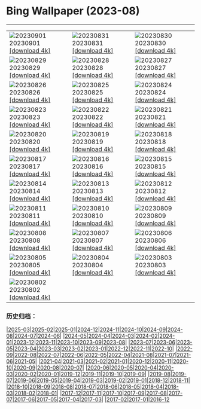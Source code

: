 # Bing Wallpaper (2023-08)
**************

<table><tr><td><img src="https://www.bing.com/th?id=OHR.IronwoodCactus_EN-CA1040501441_1920x1080.jpg" alt="20230901"> 20230901 <a href="https://www.bing.com/th?id=OHR.IronwoodCactus_EN-CA1040501441_UHD.jpg">[download 4k]</a></td><td><img src="https://www.bing.com/th?id=OHR.NingalooShark_EN-CA3502575327_1920x1080.jpg" alt="20230831"> 20230831 <a href="https://www.bing.com/th?id=OHR.NingalooShark_EN-CA3502575327_UHD.jpg">[download 4k]</a></td><td><img src="https://www.bing.com/th?id=OHR.ZelenciSprings_EN-CA7318324404_1920x1080.jpg" alt="20230830"> 20230830 <a href="https://www.bing.com/th?id=OHR.ZelenciSprings_EN-CA7318324404_UHD.jpg">[download 4k]</a></td></tr><tr><td><img src="https://www.bing.com/th?id=OHR.DubrovnikHarbor_EN-CA9092189112_1920x1080.jpg" alt="20230829"> 20230829 <a href="https://www.bing.com/th?id=OHR.DubrovnikHarbor_EN-CA9092189112_UHD.jpg">[download 4k]</a></td><td><img src="https://www.bing.com/th?id=OHR.JejuIsland_EN-CA8677154280_1920x1080.jpg" alt="20230828"> 20230828 <a href="https://www.bing.com/th?id=OHR.JejuIsland_EN-CA8677154280_UHD.jpg">[download 4k]</a></td><td><img src="https://www.bing.com/th?id=OHR.MuseumIsland_EN-CA8030435782_1920x1080.jpg" alt="20230827"> 20230827 <a href="https://www.bing.com/th?id=OHR.MuseumIsland_EN-CA8030435782_UHD.jpg">[download 4k]</a></td></tr><tr><td><img src="https://www.bing.com/th?id=OHR.YellowstoneFalls_EN-CA1817504425_1920x1080.jpg" alt="20230826"> 20230826 <a href="https://www.bing.com/th?id=OHR.YellowstoneFalls_EN-CA1817504425_UHD.jpg">[download 4k]</a></td><td><img src="https://www.bing.com/th?id=OHR.SharkFinCove_EN-CA8445194301_1920x1080.jpg" alt="20230825"> 20230825 <a href="https://www.bing.com/th?id=OHR.SharkFinCove_EN-CA8445194301_UHD.jpg">[download 4k]</a></td><td><img src="https://www.bing.com/th?id=OHR.SkogafossWaterfall_EN-CA7806747245_1920x1080.jpg" alt="20230824"> 20230824 <a href="https://www.bing.com/th?id=OHR.SkogafossWaterfall_EN-CA7806747245_UHD.jpg">[download 4k]</a></td></tr><tr><td><img src="https://www.bing.com/th?id=OHR.TunisiaAmphitheatre_EN-CA6113114508_1920x1080.jpg" alt="20230823"> 20230823 <a href="https://www.bing.com/th?id=OHR.TunisiaAmphitheatre_EN-CA6113114508_UHD.jpg">[download 4k]</a></td><td><img src="https://www.bing.com/th?id=OHR.EmeraldLakeYukon_EN-CA2255788946_1920x1080.jpg" alt="20230822"> 20230822 <a href="https://www.bing.com/th?id=OHR.EmeraldLakeYukon_EN-CA2255788946_UHD.jpg">[download 4k]</a></td><td><img src="https://www.bing.com/th?id=OHR.StartPointLight_EN-CA6009184679_1920x1080.jpg" alt="20230821"> 20230821 <a href="https://www.bing.com/th?id=OHR.StartPointLight_EN-CA6009184679_UHD.jpg">[download 4k]</a></td></tr><tr><td><img src="https://www.bing.com/th?id=OHR.CameraSquirrel_EN-CA5598208236_1920x1080.jpg" alt="20230820"> 20230820 <a href="https://www.bing.com/th?id=OHR.CameraSquirrel_EN-CA5598208236_UHD.jpg">[download 4k]</a></td><td><img src="https://www.bing.com/th?id=OHR.CanadianNationalExhibition_EN-CA5064154941_1920x1080.jpg" alt="20230819"> 20230819 <a href="https://www.bing.com/th?id=OHR.CanadianNationalExhibition_EN-CA5064154941_UHD.jpg">[download 4k]</a></td><td><img src="https://www.bing.com/th?id=OHR.AvatarMountain_EN-CA1615371871_1920x1080.jpg" alt="20230818"> 20230818 <a href="https://www.bing.com/th?id=OHR.AvatarMountain_EN-CA1615371871_UHD.jpg">[download 4k]</a></td></tr><tr><td><img src="https://www.bing.com/th?id=OHR.KeyWestBridge_EN-CA8368816644_1920x1080.jpg" alt="20230817"> 20230817 <a href="https://www.bing.com/th?id=OHR.KeyWestBridge_EN-CA8368816644_UHD.jpg">[download 4k]</a></td><td><img src="https://www.bing.com/th?id=OHR.TaorminaSquare_EN-CA4217328714_1920x1080.jpg" alt="20230816"> 20230816 <a href="https://www.bing.com/th?id=OHR.TaorminaSquare_EN-CA4217328714_UHD.jpg">[download 4k]</a></td><td><img src="https://www.bing.com/th?id=OHR.GeckoLeaf_EN-CA2090608555_1920x1080.jpg" alt="20230815"> 20230815 <a href="https://www.bing.com/th?id=OHR.GeckoLeaf_EN-CA2090608555_UHD.jpg">[download 4k]</a></td></tr><tr><td><img src="https://www.bing.com/th?id=OHR.PerseidsOregon_EN-CA0554246063_1920x1080.jpg" alt="20230814"> 20230814 <a href="https://www.bing.com/th?id=OHR.PerseidsOregon_EN-CA0554246063_UHD.jpg">[download 4k]</a></td><td><img src="https://www.bing.com/th?id=OHR.ThreeElephants_EN-CA2249169958_1920x1080.jpg" alt="20230813"> 20230813 <a href="https://www.bing.com/th?id=OHR.ThreeElephants_EN-CA2249169958_UHD.jpg">[download 4k]</a></td><td><img src="https://www.bing.com/th?id=OHR.GwaiiHaanasNP_EN-CA1703637950_1920x1080.jpg" alt="20230812"> 20230812 <a href="https://www.bing.com/th?id=OHR.GwaiiHaanasNP_EN-CA1703637950_UHD.jpg">[download 4k]</a></td></tr><tr><td><img src="https://www.bing.com/th?id=OHR.WorldLionDay_EN-CA5879776068_1920x1080.jpg" alt="20230811"> 20230811 <a href="https://www.bing.com/th?id=OHR.WorldLionDay_EN-CA5879776068_UHD.jpg">[download 4k]</a></td><td><img src="https://www.bing.com/th?id=OHR.BathurstArt_EN-CA8063665143_1920x1080.jpg" alt="20230810"> 20230810 <a href="https://www.bing.com/th?id=OHR.BathurstArt_EN-CA8063665143_UHD.jpg">[download 4k]</a></td><td><img src="https://www.bing.com/th?id=OHR.InfinityTaipei_EN-CA5246194067_1920x1080.jpg" alt="20230809"> 20230809 <a href="https://www.bing.com/th?id=OHR.InfinityTaipei_EN-CA5246194067_UHD.jpg">[download 4k]</a></td></tr><tr><td><img src="https://www.bing.com/th?id=OHR.BodieNC_EN-CA4787618532_1920x1080.jpg" alt="20230808"> 20230808 <a href="https://www.bing.com/th?id=OHR.BodieNC_EN-CA4787618532_UHD.jpg">[download 4k]</a></td><td><img src="https://www.bing.com/th?id=OHR.NaganoPond_EN-CA4585044401_1920x1080.jpg" alt="20230807"> 20230807 <a href="https://www.bing.com/th?id=OHR.NaganoPond_EN-CA4585044401_UHD.jpg">[download 4k]</a></td><td><img src="https://www.bing.com/th?id=OHR.AtlanticPuffin_EN-CA4124634639_1920x1080.jpg" alt="20230806"> 20230806 <a href="https://www.bing.com/th?id=OHR.AtlanticPuffin_EN-CA4124634639_UHD.jpg">[download 4k]</a></td></tr><tr><td><img src="https://www.bing.com/th?id=OHR.GothicRuins_EN-CA2316999585_1920x1080.jpg" alt="20230805"> 20230805 <a href="https://www.bing.com/th?id=OHR.GothicRuins_EN-CA2316999585_UHD.jpg">[download 4k]</a></td><td><img src="https://www.bing.com/th?id=OHR.HelmckenWaterfall_EN-CA1606911652_1920x1080.jpg" alt="20230804"> 20230804 <a href="https://www.bing.com/th?id=OHR.HelmckenWaterfall_EN-CA1606911652_UHD.jpg">[download 4k]</a></td><td><img src="https://www.bing.com/th?id=OHR.CapitolButte_EN-CA0894601659_1920x1080.jpg" alt="20230803"> 20230803 <a href="https://www.bing.com/th?id=OHR.CapitolButte_EN-CA0894601659_UHD.jpg">[download 4k]</a></td></tr><tr><td><img src="https://www.bing.com/th?id=OHR.ConfederationBridge_EN-CA0324940251_1920x1080.jpg" alt="20230802"> 20230802 <a href="https://www.bing.com/th?id=OHR.ConfederationBridge_EN-CA0324940251_UHD.jpg">[download 4k]</a></td><td></td><td></td></tr></table>

### 历史归档：

|[2025-03](/../2025-03/2025-03.md)|[2025-02](/../2025-02/2025-02.md)|[2025-01](/../2025-01/2025-01.md)|[2024-12](/../2024-12/2024-12.md)|[2024-11](/../2024-11/2024-11.md)|[2024-10](/../2024-10/2024-10.md)|[2024-09](/../2024-09/2024-09.md)|[2024-08](/../2024-08/2024-08.md)|[2024-07](/../2024-07/2024-07.md)|[2024-06](/../2024-06/2024-06.md)|
|[2024-05](/../2024-05/2024-05.md)|[2024-04](/../2024-04/2024-04.md)|[2024-03](/../2024-03/2024-03.md)|[2024-02](/../2024-02/2024-02.md)|[2024-01](/../2024-01/2024-01.md)|[2023-12](/../2023-12/2023-12.md)|[2023-11](/../2023-11/2023-11.md)|[2023-10](/../2023-10/2023-10.md)|[2023-09](/../2023-09/2023-09.md)|[2023-08](/2023-08.md)|
|[2023-07](/../2023-07/2023-07.md)|[2023-06](/../2023-06/2023-06.md)|[2023-05](/../2023-05/2023-05.md)|[2023-04](/../2023-04/2023-04.md)|[2023-03](/../2023-03/2023-03.md)|[2023-02](/../2023-02/2023-02.md)|[2023-01](/../2023-01/2023-01.md)|[2022-12](/../2022-12/2022-12.md)|[2022-11](/../2022-11/2022-11.md)|[2022-10](/../2022-10/2022-10.md)|
|[2022-09](/../2022-09/2022-09.md)|[2022-08](/../2022-08/2022-08.md)|[2022-07](/../2022-07/2022-07.md)|[2022-06](/../2022-06/2022-06.md)|[2022-05](/../2022-05/2022-05.md)|[2022-04](/../2022-04/2022-04.md)|[2021-08](/../2021-08/2021-08.md)|[2021-07](/../2021-07/2021-07.md)|[2021-06](/../2021-06/2021-06.md)|[2021-05](/../2021-05/2021-05.md)|
|[2021-04](/../2021-04/2021-04.md)|[2021-03](/../2021-03/2021-03.md)|[2021-02](/../2021-02/2021-02.md)|[2021-01](/../2021-01/2021-01.md)|[2020-12](/../2020-12/2020-12.md)|[2020-11](/../2020-11/2020-11.md)|[2020-10](/../2020-10/2020-10.md)|[2020-09](/../2020-09/2020-09.md)|[2020-08](/../2020-08/2020-08.md)|[2020-07](/../2020-07/2020-07.md)|
|[2020-06](/../2020-06/2020-06.md)|[2020-05](/../2020-05/2020-05.md)|[2020-04](/../2020-04/2020-04.md)|[2020-03](/../2020-03/2020-03.md)|[2020-02](/../2020-02/2020-02.md)|[2020-01](/../2020-01/2020-01.md)|[2019-12](/../2019-12/2019-12.md)|[2019-11](/../2019-11/2019-11.md)|[2019-10](/../2019-10/2019-10.md)|[2019-09](/../2019-09/2019-09.md)|
|[2019-08](/../2019-08/2019-08.md)|[2019-07](/../2019-07/2019-07.md)|[2019-06](/../2019-06/2019-06.md)|[2019-05](/../2019-05/2019-05.md)|[2019-04](/../2019-04/2019-04.md)|[2019-03](/../2019-03/2019-03.md)|[2019-02](/../2019-02/2019-02.md)|[2019-01](/../2019-01/2019-01.md)|[2018-12](/../2018-12/2018-12.md)|[2018-11](/../2018-11/2018-11.md)|
|[2018-10](/../2018-10/2018-10.md)|[2018-09](/../2018-09/2018-09.md)|[2018-08](/../2018-08/2018-08.md)|[2018-07](/../2018-07/2018-07.md)|[2018-06](/../2018-06/2018-06.md)|[2018-05](/../2018-05/2018-05.md)|[2018-04](/../2018-04/2018-04.md)|[2018-03](/../2018-03/2018-03.md)|[2018-02](/../2018-02/2018-02.md)|[2018-01](/../2018-01/2018-01.md)|
|[2017-12](/../2017-12/2017-12.md)|[2017-11](/../2017-11/2017-11.md)|[2017-10](/../2017-10/2017-10.md)|[2017-09](/../2017-09/2017-09.md)|[2017-08](/../2017-08/2017-08.md)|[2017-07](/../2017-07/2017-07.md)|[2017-06](/../2017-06/2017-06.md)|[2017-05](/../2017-05/2017-05.md)|[2017-04](/../2017-04/2017-04.md)|[2017-03](/../2017-03/2017-03.md)|
|[2017-02](/../2017-02/2017-02.md)|[2017-01](/../2017-01/2017-01.md)|[2016-12](/../2016-12/2016-12.md)